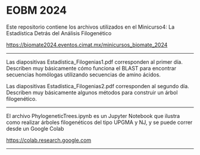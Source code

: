 # EOBM 2024

Este repositorio contiene los archivos utilizados en el Minicurso4: La Estadística Detrás del Análisis Filogenético 

<https://biomate2024.eventos.cimat.mx/minicursos_biomate_2024>

___________

Las diapositivas Estadística_Filogenias1.pdf corresponden al primer día. Describen muy básicamente cómo funciona el BLAST para encontrar secuencias homólogas utilizando secuencias de amino ácidos.

Las diapositivas Estadística_Filogenias2.pdf corresponden al segundo día. Describen muy básicamente algunos métodos para construir un árbol filogenético.

___________

El archivo PhylogeneticTrees.ipynb es un Jupyter Notebook que ilustra como realizar árboles filogenéticos del tipo UPGMA y NJ, y se puede correr desde un Google Colab

<https://colab.research.google.com>

___________

